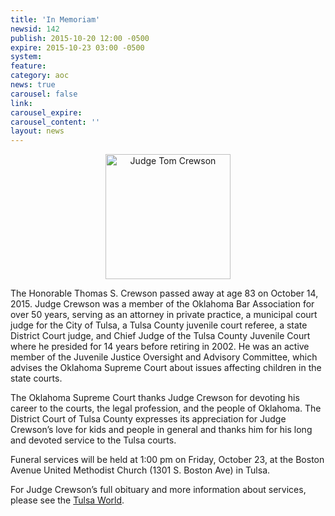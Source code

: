 ```yaml
---
title: 'In Memoriam'
newsid: 142
publish: 2015-10-20 12:00 -0500
expire: 2015-10-23 03:00 -0500
system: 
feature: 
category: aoc
news: true
carousel: false
link: 
carousel_expire: 
carousel_content: ''
layout: news
---
```

<p style="text-align: center;"><img style="width: 200px;" src="http://www.oscn.net/images/news/judgecrewson.jpg" alt="Judge Tom Crewson"/></p>
<p>The Honorable Thomas S. Crewson passed away at age 83 on October 14, 2015. Judge Crewson was a member of the Oklahoma Bar Association for over 50 years, serving as an attorney in private practice, a municipal court judge for the City of Tulsa, a Tulsa County juvenile court referee, a state District Court judge, and Chief Judge of the Tulsa County Juvenile Court where he presided for 14 years before retiring in 2002. He was an active member of the Juvenile Justice Oversight and Advisory Committee, which advises the Oklahoma Supreme Court about issues affecting children in the state courts. </p>
<p>The Oklahoma Supreme Court thanks Judge Crewson for devoting his career to the courts, the legal profession, and the people of Oklahoma. The District Court of Tulsa County expresses its appreciation for Judge Crewson’s love for kids and people in general and thanks him for his long and devoted service to the Tulsa courts. </p>
<p>Funeral services will be held at 1:00 pm on Friday, October 23, at the Boston Avenue United Methodist Church (1301 S. Boston Ave) in Tulsa.</p>
<p>For Judge Crewson’s full obituary and more information about services, please see the <a href="http://www.tulsaworld.com/obituaries/localobituaries/thomas-s-tom-crewson/article_a5bdf25d-e249-55d5-a3cc-6b3da65977ee.html" target="_blank">Tulsa World</a>.</p>
